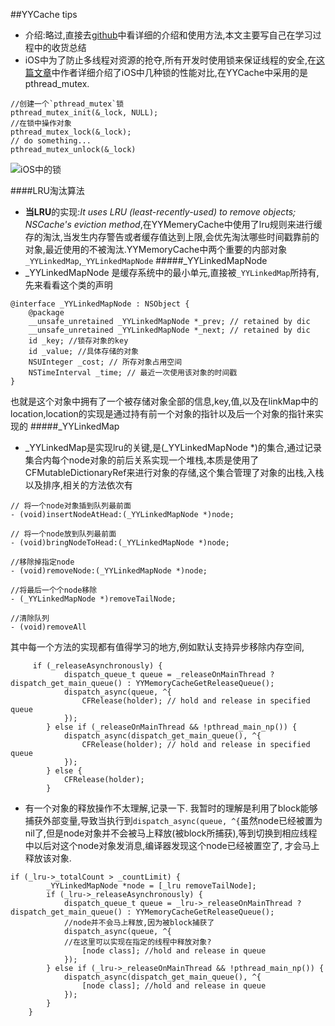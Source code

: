 ##YYCache  tips
* 介绍:略过,直接去[github](https://github.com/ibireme/YYCache)中看详细的介绍和使用方法,本文主要写自己在学习过程中的收货总结
* iOS中为了防止多线程对资源的抢夺,所有开发时使用锁来保证线程的安全,在[这篇文章](http://blog.ibireme.com/author/ibireme/)中作者详细介绍了iOS中几种锁的性能对比,在YYCache中采用的是pthread_mutex.

```objc
//创建一个`pthread_mutex`锁
pthread_mutex_init(&_lock, NULL);
//在锁中操作对象
pthread_mutex_lock(&_lock);
// do something...
pthread_mutex_unlock(&_lock)
```

 ![iOS中的锁](http://blog.ibireme.com/wp-content/uploads/2016/01/lock_benchmark.png)
 
 ####LRU淘汰算法
* **当LRU**的实现:*It uses LRU (least-recently-used) to remove objects; NSCache's eviction method*,在YYMemeryCache中使用了lru规则来进行缓存的淘汰,当发生内存警告或者缓存值达到上限,会优先淘汰哪些时间戳靠前的对象,最近使用的不被淘汰.YYMemoryCache中两个重要的内部对象`_YYLinkedMap`,`_YYLinkedMapNode`
#####_YYLinkedMapNode
* _YYLinkedMapNode 是缓存系统中的最小单元,直接被`_YYLinkedMap`所持有,先来看看这个类的声明

```objc
@interface _YYLinkedMapNode : NSObject {
    @package
    __unsafe_unretained _YYLinkedMapNode *_prev; // retained by dic
    __unsafe_unretained _YYLinkedMapNode *_next; // retained by dic
    id _key; //锁存对象的key
    id _value; //具体存储的对象
    NSUInteger _cost; // 所存对象占用空间
    NSTimeInterval _time; // 最近一次使用该对象的时间戳
}
```
也就是这个对象中拥有了一个被存储对象全部的信息,key,值,以及在linkMap中的location,location的实现是通过持有前一个对象的指针以及后一个对象的指针来实现的
#####_YYLinkedMap
* _YYLinkedMap是实现lru的关键,是(_YYLinkedMapNode *)的集合,通过记录集合内每个node对象的前后关系实现一个堆栈,本质是使用了CFMutableDictionaryRef来进行对象的存储,这个集合管理了对象的出栈,入栈以及排序,相关的方法依次有

```objc
// 将一个node对象插到队列最前面
- (void)insertNodeAtHead:(_YYLinkedMapNode *)node;

// 将一个node放到队列最前面
- (void)bringNodeToHead:(_YYLinkedMapNode *)node;

//移除掉指定node
- (void)removeNode:(_YYLinkedMapNode *)node;

//将最后一个个node移除
- (_YYLinkedMapNode *)removeTailNode;

//清除队列
- (void)removeAll
```
其中每一个方法的实现都有值得学习的地方,例如默认支持异步移除内存空间,

```objc
     if (_releaseAsynchronously) {
            dispatch_queue_t queue = _releaseOnMainThread ? dispatch_get_main_queue() : YYMemoryCacheGetReleaseQueue();
            dispatch_async(queue, ^{
                CFRelease(holder); // hold and release in specified queue
            });
        } else if (_releaseOnMainThread && !pthread_main_np()) {
            dispatch_async(dispatch_get_main_queue(), ^{
                CFRelease(holder); // hold and release in specified queue
            });
        } else {
            CFRelease(holder);
        }
```

* 有一个对象的释放操作不太理解,记录一下.   我暂时的理解是利用了block能够捕获外部变量,导致当执行到`dispatch_async(queue, ^{`虽然node已经被置为nil了,但是node对象并不会被马上释放(被block所捕获),等到切换到相应线程中以后对这个node对象发消息,编译器发现这个node已经被置空了,  才会马上释放该对象.

```objc
if (_lru->_totalCount > _countLimit) {
        _YYLinkedMapNode *node = [_lru removeTailNode];
        if (_lru->_releaseAsynchronously) {
            dispatch_queue_t queue = _lru->_releaseOnMainThread ? dispatch_get_main_queue() : YYMemoryCacheGetReleaseQueue();
            //node并不会马上释放,因为被block捕获了
            dispatch_async(queue, ^{
            //在这里可以实现在指定的线程中释放对象?
                [node class]; //hold and release in queue
            });
        } else if (_lru->_releaseOnMainThread && !pthread_main_np()) {
            dispatch_async(dispatch_get_main_queue(), ^{
                [node class]; //hold and release in queue
            });
        }
    }
```


